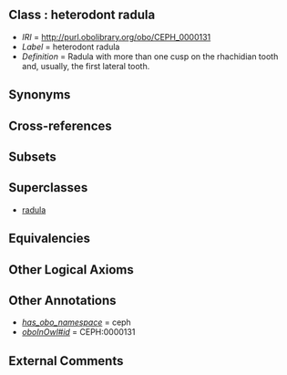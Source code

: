 
## Class : heterodont radula

 * *IRI* = http://purl.obolibrary.org/obo/CEPH_0000131
 * *Label* = heterodont radula
 * *Definition* = Radula with more than one cusp on the rhachidian tooth and, usually, the first lateral tooth.

## Synonyms


## Cross-references


## Subsets


## Superclasses

 * [radula](../../UBERON/89/UBERON_0004289.md)

## Equivalencies


## Other Logical Axioms


## Other Annotations

 * *[has_obo_namespace](../../ce/oboInOwl#hasOBONamespace.md)* = ceph
 * *[oboInOwl#id](../../id/oboInOwl#id.md)* = CEPH:0000131

## External Comments

